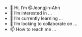 - 👋 Hi, I’m @Jeongjin-Ahn
- 👀 I’m interested in ...
- 🌱 I’m currently learning ...
- 💞️ I’m looking to collaborate on ...
- 📫 How to reach me ...

<!---
Jeongjin-Ahn/Jeongjin-Ahn is a ✨ special ✨ repository because its `README.md` (this file) appears on your GitHub profile.
You can click the Preview link to take a look at your changes.
--->
